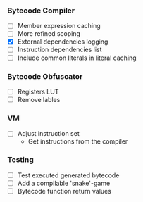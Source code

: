 ### Bytecode Compiler
- [ ] Member expression caching
- [ ] More refined scoping
- [x] External dependencies logging
- [ ] Instruction dependencies list
- [ ] Include common literals in literal caching

### Bytecode Obfuscator
- [ ] Registers LUT
- [ ] Remove lables

### VM
- [ ] Adjust instruction set
  - Get instructions from the compiler

### Testing
- [ ] Test executed generated bytecode
- [ ] Add a compilable 'snake'-game
- [ ] Bytecode function return values
